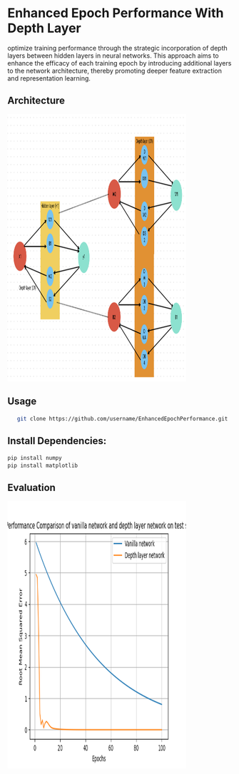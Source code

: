 # Enhanced Epoch Performance With Depth Layer
optimize training performance through the strategic incorporation of depth layers between hidden layers in neural networks. This approach aims to enhance the efficacy of each training epoch by introducing additional layers to the network architecture, thereby promoting deeper feature extraction and representation learning.
## Architecture
<p align="left">
  <img src="/images/architecture.png" alt="architecture" width="400" height="600">
</p>


## Usage
```bash
   git clone https://github.com/username/EnhancedEpochPerformance.git
```
## Install Dependencies:
```bash
pip install numpy
pip install matplotlib
```
## Evaluation
<p align="left">
  <img src="/images/graph.png" alt="architecture" width="400" height="600">
</p>

